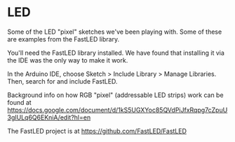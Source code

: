 # LED

Some of the LED "pixel" sketches we've been playing with. Some of these are examples from the FastLED library.

You'll need the FastLED library installed. We have found that installing it via the IDE was the only way to make it work. 

In the Arduino IDE, choose Sketch > Include Library > Manage Libraries. Then, search for and include FastLED.

Background info on how RGB "pixel" (addressable LED strips) work can be found at https://docs.google.com/document/d/1kS5UGXYoc85QVdPiJfxRqpg7cZpuU3gIULq6Q6EKniA/edit?hl=en 

The FastLED project is at https://github.com/FastLED/FastLED